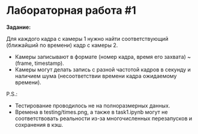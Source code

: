 # Лабораторная работа #1
**Задание:**

Для каждого кадра с камеры 1 нужно найти соответствующий (ближайший по времени) кадр с камеры 2. 
* Камеры записывают в формате (номер кадра, время его захвата) ~ (frame, timestamp).
* Камеры могут делать запись с разной частотой кадров в секунду и наличием шума (несоответствии времени кадра ожидаемому времени).

P.S.: 
* Тестирование проводилось не на полноразмерных данных.
* Времена в testing/times.png, а также в task1.ipynb могут не соответствовать реальности из-за многочисленных перезапусков и сохранения в кэш.